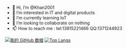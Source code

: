 - 👋 Hi, I’m @Khan2001
- 👀 I’m interested in IT and digital products
- 🌱 I’m currently learning IoT
- 💞️ I’m looking to collaborate on nothing
- 📫 How to reach me : 
        tel:13815221466
        QQ:1371244923
<!---
Khan2001/Khan2001 is a ✨ special ✨ repository because its `README.md` (this file) appears on your GitHub profile.
You can click the Preview link to take a look at your changes.
--->

[![我的 GitHub 数据](https://github-readme-stats.vercel.app/api?username=Khan2001&show_icons=true)]()    [![Top Langs](https://github-readme-stats.vercel.app/api/top-langs/?username=Khan2001&layout=compact)](https://github.com/anuraghazra/github-readme-stats)
